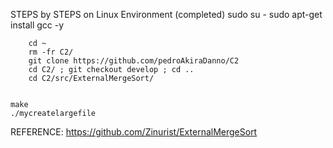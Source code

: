 STEPS by STEPS on Linux Environment (completed)
		sudo su -
		sudo apt-get install gcc -y

		cd ~
		rm -fr C2/
		git clone https://github.com/pedroAkiraDanno/C2
		cd C2/ ; git checkout develop ; cd ..
		cd C2/src/ExternalMergeSort/


    make
    ./mycreatelargefile








REFERENCE: https://github.com/Zinurist/ExternalMergeSort


